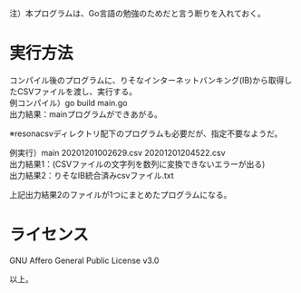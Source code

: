 注）本プログラムは、Go言語の勉強のためだと言う断りを入れておく。

# 実行方法
コンパイル後のプログラムに、りそなインターネットバンキング(IB)から取得したCSVファイルを渡し、実行する。  
例コンパイル）go build main.go  
出力結果：mainプログラムができあがる。

※resonacsvディレクトリ配下のプログラムも必要だが、指定不要なようだ。

例実行）main 20201201002629.csv 20201201204522.csv  
出力結果1：(CSVファイルの文字列を数列に変換できないエラーが出る)  
出力結果2：りそなIB統合済みcsvファイル.txt

上記出力結果2のファイルが1つにまとめたプログラムになる。

# ライセンス
GNU Affero General Public License v3.0

以上。

